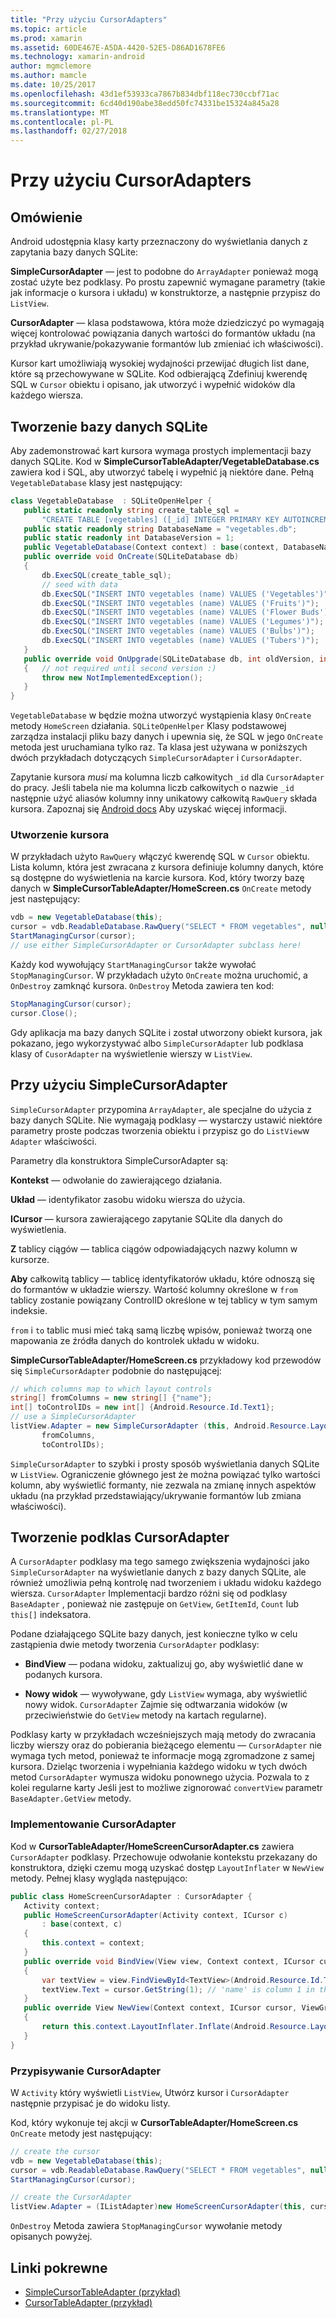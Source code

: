 ```yaml
---
title: "Przy użyciu CursorAdapters"
ms.topic: article
ms.prod: xamarin
ms.assetid: 60DE467E-A5DA-4420-52E5-D86AD1678FE6
ms.technology: xamarin-android
author: mgmclemore
ms.author: mamcle
ms.date: 10/25/2017
ms.openlocfilehash: 43d1ef53933ca7867b834dbf118ec730ccbf71ac
ms.sourcegitcommit: 6cd40d190abe38edd50fc74331be15324a845a28
ms.translationtype: MT
ms.contentlocale: pl-PL
ms.lasthandoff: 02/27/2018
---
```

# <a name="using-cursoradapters"></a>Przy użyciu CursorAdapters

<a name="overview" />

## <a name="overview"></a>Omówienie

Android udostępnia klasy karty przeznaczony do wyświetlania danych z zapytania bazy danych SQLite:

 **SimpleCursorAdapter** — jest to podobne do `ArrayAdapter` ponieważ mogą zostać użyte bez podklasy. Po prostu zapewnić wymagane parametry (takie jak informacje o kursora i układu) w konstruktorze, a następnie przypisz do `ListView`.

 **CursorAdapter** — klasa podstawowa, która może dziedziczyć po wymagają więcej kontrolować powiązania danych wartości do formantów układu (na przykład ukrywanie/pokazywanie formantów lub zmieniać ich właściwości).

Kursor kart umożliwiają wysokiej wydajności przewijać długich list dane, które są przechowywane w SQLite. Kod odbierającą Zdefiniuj kwerendę SQL w `Cursor` obiektu i opisano, jak utworzyć i wypełnić widoków dla każdego wiersza.

<a name="Creating_an_SQLite_Database" />

## <a name="creating-an-sqlite-database"></a>Tworzenie bazy danych SQLite

Aby zademonstrować kart kursora wymaga prostych implementacji bazy danych SQLite. Kod w **SimpleCursorTableAdapter/VegetableDatabase.cs** zawiera kod i SQL, aby utworzyć tabelę i wypełnić ją niektóre dane.
Pełną `VegetableDatabase` klasy jest następujący:

```csharp
class VegetableDatabase  : SQLiteOpenHelper {
   public static readonly string create_table_sql =
       "CREATE TABLE [vegetables] ([_id] INTEGER PRIMARY KEY AUTOINCREMENT NOT NULL UNIQUE, [name] TEXT NOT NULL UNIQUE)";
   public static readonly string DatabaseName = "vegetables.db";
   public static readonly int DatabaseVersion = 1;
   public VegetableDatabase(Context context) : base(context, DatabaseName, null, DatabaseVersion) { }
   public override void OnCreate(SQLiteDatabase db)
   {
       db.ExecSQL(create_table_sql);
       // seed with data
       db.ExecSQL("INSERT INTO vegetables (name) VALUES ('Vegetables')");
       db.ExecSQL("INSERT INTO vegetables (name) VALUES ('Fruits')");
       db.ExecSQL("INSERT INTO vegetables (name) VALUES ('Flower Buds')");
       db.ExecSQL("INSERT INTO vegetables (name) VALUES ('Legumes')");
       db.ExecSQL("INSERT INTO vegetables (name) VALUES ('Bulbs')");
       db.ExecSQL("INSERT INTO vegetables (name) VALUES ('Tubers')");
   }
   public override void OnUpgrade(SQLiteDatabase db, int oldVersion, int newVersion)
   {   // not required until second version :)
       throw new NotImplementedException();
   }
}
```

`VegetableDatabase` w będzie można utworzyć wystąpienia klasy `OnCreate` metody `HomeScreen` działania. `SQLiteOpenHelper` Klasy podstawowej zarządza instalacji pliku bazy danych i upewnia się, że SQL w jego `OnCreate` metoda jest uruchamiana tylko raz. Ta klasa jest używana w poniższych dwóch przykładach dotyczących `SimpleCursorAdapter` i `CursorAdapter`.

Zapytanie kursora *musi* ma kolumna liczb całkowitych `_id` dla `CursorAdapter` do pracy. Jeśli tabela nie ma kolumna liczb całkowitych o nazwie `_id` następnie użyć aliasów kolumny inny unikatowy całkowitą `RawQuery` składa kursora. Zapoznaj się [Android docs](https://developer.xamarin.com/api/type/Android.Widget.CursorAdapter/) Aby uzyskać więcej informacji.

<a name="Creating_the_Cursor" />

### <a name="creating-the-cursor"></a>Utworzenie kursora

W przykładach użyto `RawQuery` włączyć kwerendę SQL w `Cursor` obiektu. Lista kolumn, która jest zwracana z kursora definiuje kolumny danych, które są dostępne do wyświetlenia na karcie kursora. Kod, który tworzy bazę danych w **SimpleCursorTableAdapter/HomeScreen.cs** `OnCreate` metody jest następujący:

```csharp
vdb = new VegetableDatabase(this);
cursor = vdb.ReadableDatabase.RawQuery("SELECT * FROM vegetables", null); // cursor query
StartManagingCursor(cursor);
// use either SimpleCursorAdapter or CursorAdapter subclass here!
```

Każdy kod wywołujący `StartManagingCursor` także wywołać `StopManagingCursor`. W przykładach użyto `OnCreate` można uruchomić, a `OnDestroy` zamknąć kursora. `OnDestroy` Metoda zawiera ten kod:

```csharp
StopManagingCursor(cursor);
cursor.Close();
```

Gdy aplikacja ma bazy danych SQLite i został utworzony obiekt kursora, jak pokazano, jego wykorzystywać albo `SimpleCursorAdapter` lub podklasa klasy of `CusorAdapter` na wyświetlenie wierszy w `ListView`.

<a name="Using_SimpleCursorAdapter" />

## <a name="using-simplecursoradapter"></a>Przy użyciu SimpleCursorAdapter

`SimpleCursorAdapter` przypomina `ArrayAdapter`, ale specjalne do użycia z bazy danych SQLite. Nie wymagają podklasy — wystarczy ustawić niektóre parametry proste podczas tworzenia obiektu i przypisz go do `ListView`w `Adapter` właściwości.

Parametry dla konstruktora SimpleCursorAdapter są:

 **Kontekst** — odwołanie do zawierającego działania.

 **Układ** — identyfikator zasobu widoku wiersza do użycia.

 **ICursor** — kursora zawierającego zapytanie SQLite dla danych do wyświetlenia.

 **Z** tablicy ciągów — tablica ciągów odpowiadających nazwy kolumn w kursorze.

 **Aby** całkowitą tablicy — tablicę identyfikatorów układu, które odnoszą się do formantów w układzie wierszy. Wartość kolumny określone w `from` tablicy zostanie powiązany ControlID określone w tej tablicy w tym samym indeksie.

`from` i `to` tablic musi mieć taką samą liczbę wpisów, ponieważ tworzą one mapowania ze źródła danych do kontrolek układu w widoku.

**SimpleCursorTableAdapter/HomeScreen.cs** przykładowy kod przewodów się `SimpleCursorAdapter` podobnie do następującej:

```csharp
// which columns map to which layout controls
string[] fromColumns = new string[] {"name"};
int[] toControlIDs = new int[] {Android.Resource.Id.Text1};
// use a SimpleCursorAdapter
listView.Adapter = new SimpleCursorAdapter (this, Android.Resource.Layout.SimpleListItem1, cursor,
       fromColumns,
       toControlIDs);
```

`SimpleCursorAdapter` to szybki i prosty sposób wyświetlania danych SQLite w `ListView`. Ograniczenie głównego jest że można powiązać tylko wartości kolumn, aby wyświetlić formanty, nie zezwala na zmianę innych aspektów układu (na przykład przedstawiający/ukrywanie formantów lub zmiana właściwości).

<a name="Subclassing_CursorAdapter" />

## <a name="subclassing-cursoradapter"></a>Tworzenie podklas CursorAdapter

A `CursorAdapter` podklasy ma tego samego zwiększenia wydajności jako `SimpleCursorAdapter` na wyświetlanie danych z bazy danych SQLite, ale również umożliwia pełną kontrolę nad tworzeniem i układu widoku każdego wiersza. `CursorAdapter` Implementacji bardzo różni się od podklasy `BaseAdapter` , ponieważ nie zastępuje on `GetView`, `GetItemId`, `Count` lub `this[]` indeksatora.

Podane działającego SQLite bazy danych, jest konieczne tylko w celu zastąpienia dwie metody tworzenia `CursorAdapter` podklasy:

- **BindView** — podana widoku, zaktualizuj go, aby wyświetlić dane w podanych kursora.

- **Nowy widok** — wywoływane, gdy `ListView` wymaga, aby wyświetlić nowy widok. `CursorAdapter` Zajmie się odtwarzania widoków (w przeciwieństwie do `GetView` metody na kartach regularne).

Podklasy karty w przykładach wcześniejszych mają metody do zwracania liczby wierszy oraz do pobierania bieżącego elementu — `CursorAdapter` nie wymaga tych metod, ponieważ te informacje mogą zgromadzone z samej kursora. Dzieląc tworzenia i wypełniania każdego widoku w tych dwóch metod `CursorAdapter` wymusza widoku ponownego użycia. Pozwala to z kolei regularne karty Jeśli jest to możliwe zignorować `convertView` parametr `BaseAdapter.GetView` metody.

<a name="Implementing_the_CursorAdapter" />

### <a name="implementing-the-cursoradapter"></a>Implementowanie CursorAdapter

Kod w **CursorTableAdapter/HomeScreenCursorAdapter.cs** zawiera `CursorAdapter` podklasy. Przechowuje odwołanie kontekstu przekazany do konstruktora, dzięki czemu mogą uzyskać dostęp `LayoutInflater` w `NewView` metody. Pełnej klasy wygląda następująco:

```csharp
public class HomeScreenCursorAdapter : CursorAdapter {
   Activity context;
   public HomeScreenCursorAdapter(Activity context, ICursor c)
       : base(context, c)
   {
       this.context = context;
   }
   public override void BindView(View view, Context context, ICursor cursor)
   {
       var textView = view.FindViewById<TextView>(Android.Resource.Id.Text1);
       textView.Text = cursor.GetString(1); // 'name' is column 1 in the cursor query
   }
   public override View NewView(Context context, ICursor cursor, ViewGroup parent)
   {
       return this.context.LayoutInflater.Inflate(Android.Resource.Layout.SimpleListItem1, parent, false);
   }
}
```

<a name="Assigning_the_CursorAdapter" />

### <a name="assigning-the-cursoradapter"></a>Przypisywanie CursorAdapter

W `Activity` który wyświetli `ListView`, Utwórz kursor i `CursorAdapter` następnie przypisać je do widoku listy.

Kod, który wykonuje tej akcji w **CursorTableAdapter/HomeScreen.cs** `OnCreate` metody jest następujący:

```csharp
// create the cursor
vdb = new VegetableDatabase(this);
cursor = vdb.ReadableDatabase.RawQuery("SELECT * FROM vegetables", null);
StartManagingCursor(cursor);

// create the CursorAdapter
listView.Adapter = (IListAdapter)new HomeScreenCursorAdapter(this, cursor, false);
```

`OnDestroy` Metoda zawiera `StopManagingCursor` wywołanie metody opisanych powyżej.



## <a name="related-links"></a>Linki pokrewne

- [SimpleCursorTableAdapter (przykład)](https://developer.xamarin.com/samples/SimpleCursorTableAdapter/)
- [CursorTableAdapter (przykład)](https://developer.xamarin.com/samples/CursorTableAdapter/)
